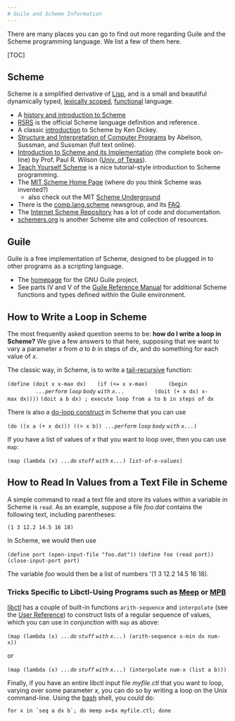 ```yaml
---
# Guile and Scheme Information
---
```


There are many places you can go to find out more regarding Guile and the Scheme programming language. We list a few of them here.

[TOC]

Scheme
-------

Scheme is a simplified derivative of [Lisp](https://en.wikipedia.org/wiki/Lisp), and is a small and beautiful dynamically typed, [lexically scoped](https://en.wikipedia.org/wiki/Lexical_variable_scoping), [functional](https://en.wikipedia.org/wiki/Functional_programming_language) language.

-   A [history and introduction to Scheme](https://en.wikipedia.org/wiki/Scheme_programming_language)
-   [R5RS](http://www.swiss.ai.mit.edu/ftpdir/scheme-reports/r5rs-html/r5rs_toc.html) is the official Scheme language definition and reference.
-   A classic [introduction](ftp://ftp.cs.indiana.edu/pub/scheme-repository/doc/pubs/intro.txt) to Scheme by Ken Dickey.
-   [Structure and Interpretation of Computer Programs](http://mitpress.mit.edu/sicp/sicp.html) by Abelson, Sussman, and Sussman (full text online).
-   [Introduction to Scheme and its Implementation](ftp://ftp.cs.utexas.edu/pub/garbage/cs345/schintro-v14/schintro_toc.html) (the complete book on-line) by Prof. Paul R. Wilson ([Univ. of Texas](http://www.cs.utexas.edu/)).
-   [Teach Yourself Scheme](http://ds26gte.github.io/tyscheme/index.html) is a nice tutorial-style introduction to Scheme programming.
-   The [MIT Scheme Home Page](http://www.swiss.ai.mit.edu/projects/scheme/index.html) (where do you think Scheme was invented?)
    -   also check out the MIT [Scheme Underground](http://www.ai.mit.edu/projects/su/su.html)
-   There is the [comp.lang.scheme](news:comp.lang.scheme) newsgroup, and its [FAQ](http://www.faqs.org/faqs/by-newsgroup/comp/comp.lang.scheme.html).
-   The [Internet Scheme Repository](http://www.cs.indiana.edu/scheme-repository/) has a lot of code and documentation.
-   [schemers.org](http://www.schemers.org/) is another Scheme site and collection of resources.

Guile
------

Guile is a free implementation of Scheme, designed to be plugged in to other programs as a scripting language.

-   The [homepage](http://www.gnu.org/software/guile/) for the GNU Guile project.
-   See parts IV and V of the [Guile Reference Manual](http://www.gnu.org/software/guile/manual/html_node/index.html) for additional Scheme functions and types defined within the Guile environment.

How to Write a Loop in Scheme
-----------------------------

The most frequently asked question seems to be: **how do I write a loop in Scheme?** We give a few answers to that here, supposing that we want to vary a parameter *x* from *a* to *b* in steps of *dx*, and do something for each value of *x*.

The classic way, in Scheme, is to write a [tail-recursive](https://en.wikipedia.org/wiki/Tail_call) function:

`(define (doit x x-max dx)`
`   (if (<= x x-max)`
`      (begin`
`         `*`...perform` `loop` `body` `with` `x...`*
`         (doit (+ x dx) x-max dx))))`
`(doit a b dx) ; execute loop from a to b in steps of dx`

There is also a [do-loop construct](http://www.swiss.ai.mit.edu/ftpdir/scheme-reports/r5rs-html/r5rs_6.html#SEC36) in Scheme that you can use

`(do ((x a (+ x dx))) ((> x b)) `*`...perform` `loop` `body` `with` `x...`*`)`

If you have a list of values of *x* that you want to loop over, then you can use `map`:

`(map (lambda (x) `*`...do` `stuff` `with` `x...`*`) `*`list-of-x-values`*`)`

How to Read In Values from a Text File in Scheme
------------------------------------------------

A simple command to read a text file and store its values within a variable in Scheme is `read`. As an example, suppose a file *foo.dat* contains the following text, including parentheses:

`(1 3 12.2 14.5 16 18)`

In Scheme, we would then use

`(define port (open-input-file "foo.dat"))`
`(define foo (read port))`
`(close-input-port port)`

The variable *foo* would then be a list of numbers '(1 3 12.2 14.5 16 18).

### Tricks Specific to Libctl-Using Programs such as [Meep](index.md) or [MPB](http://mpb.readthedocs.io)

[libctl](http://libctl.readthedocs.io) has a couple of built-in functions `arith-sequence` and `interpolate` (see the [User Reference](https://libctl.readthedocs.io/en/latest/Libctl_User_Reference/)) to construct lists of a regular sequence of values, which you can use in conjunction with `map` as above:

`(map (lambda (x) `*`...do` `stuff` `with` `x...`*`) (arith-sequence x-min dx num-x))`

or

`(map (lambda (x) `*`...do` `stuff` `with` `x...`*`) (interpolate num-x (list a b)))`

Finally, if you have an entire libctl input file *myfile.ctl* that you want to loop, varying over some parameter *x*, you can do so by writing a loop on the Unix command-line. Using the [bash](https://en.wikipedia.org/wiki/bash) shell, you could do:

``for x in `seq a dx b`; do meep x=$x myfile.ctl; done``
